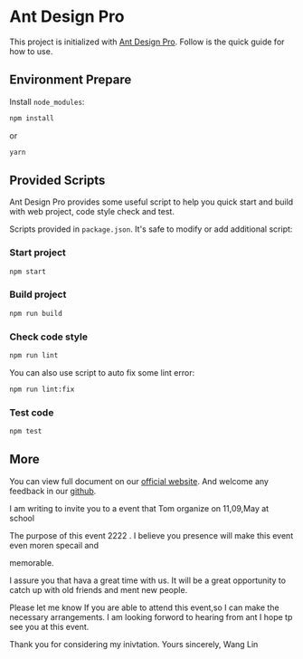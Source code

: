 # Ant Design Pro

This project is initialized with [Ant Design Pro](https://pro.ant.design). Follow is the quick guide for how to use.

## Environment Prepare

Install `node_modules`:

```bash
npm install
```

or

```bash
yarn
```

## Provided Scripts

Ant Design Pro provides some useful script to help you quick start and build with web project, code style check and test.

Scripts provided in `package.json`. It's safe to modify or add additional script:

### Start project

```bash
npm start
```

### Build project

```bash
npm run build
```

### Check code style

```bash
npm run lint
```

You can also use script to auto fix some lint error:

```bash
npm run lint:fix
```

### Test code

```bash
npm test
```

## More

You can view full document on our [official website](https://pro.ant.design). And welcome any feedback in our [github](https://github.com/ant-design/ant-design-pro).

I am writing to invite you to a event  that Tom organize on 11,09,May at school

The purpose of this event  2222 . I believe you presence will make this event even moren specail and 

memorable.

I assure you that hava a great time with us. It will be a great opportunity to catch up with old friends and ment new people.

Please let me know If you are able to attend this event,so I can make the necessary arrangements. I am looking forword to hearing from  ant I hope tp see you at this event.
 
Thank you for considering my inivtation.
                                                                                Yours sincerely,
                                                                                   Wang Lin